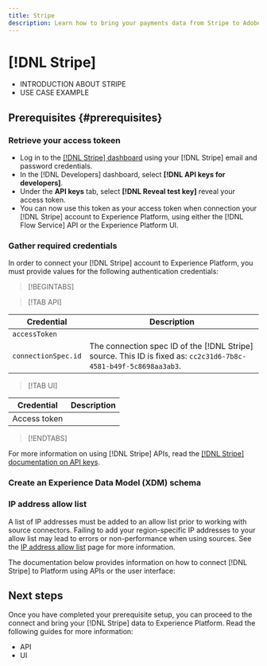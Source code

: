 ```yaml
---
title: Stripe
description: Learn how to bring your payments data from Stripe to Adobe Experience Platform
---
```

# [!DNL Stripe]

* INTRODUCTION ABOUT STRIPE
* USE CASE EXAMPLE

## Prerequisites {#prerequisites}

### Retrieve your access tokeen

* Log in to the [[!DNL Stripe] dashboard](https://dashboard.stripe.com/login) using your [!DNL Stripe] email and password credentials.
* In the [!DNL Developers] dashboard, select **[!DNL API keys for developers]**.
* Under the **API keys** tab, select **[!DNL Reveal test key]** reveal your access token.
* You can now use this token as your access token when connection your [!DNL Stripe] account to Experience Platform, using either the [!DNL Flow Service] API or the Experience Platform UI.

### Gather required credentials

In order to connect your [!DNL Stripe] account to Experience Platform, you must provide values for the following authentication credentials:

>[!BEGINTABS]

>[!TAB API]

| Credential | Description |
| --- | --- |
| `accessToken` |
| `connectionSpec.id` | The connection spec ID of the [!DNL Stripe] source. This ID is fixed as: `cc2c31d6-7b8c-4581-b49f-5c8698aa3ab3`. |

>[!TAB UI]

| Credential | Description |
| --- | --- |
| Access token |

>[!ENDTABS]

For more information on using [!DNL Stripe] APIs, read the [[!DNL Stripe] documentation on API keys](https://docs.stripe.com/keys).

### Create an Experience Data Model (XDM) schema

### IP address allow list

A list of IP addresses must be added to an allow list prior to working with source connectors. Failing to add your region-specific IP addresses to your allow list may lead to errors or non-performance when using sources. See the [IP address allow list](../../ip-address-allow-list.md) page for more information.

The documentation below provides information on how to connect [!DNL Stripe] to Platform using APIs or the user interface:

## Next steps

Once you have completed your prerequisite setup, you can proceed to the connect and bring your [!DNL Stripe] data to Experience Platform. Read the following guides for more information:

* API
* UI
